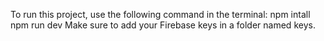 To run this project, use the following command in the terminal:
npm intall
npm run dev
Make sure to add your Firebase keys in a folder named keys.

